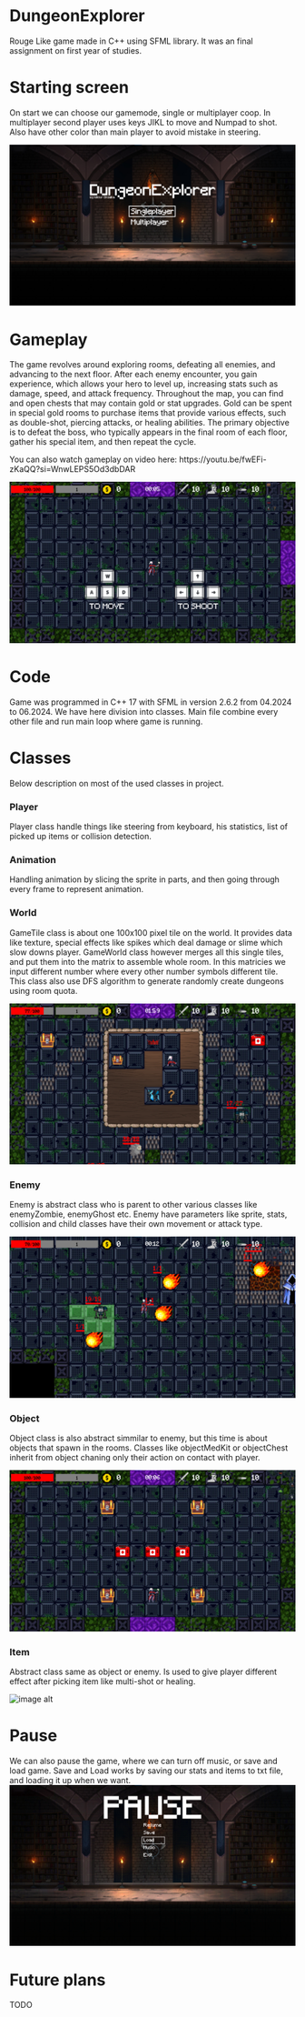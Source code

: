 # DungeonExplorer
<p>Rouge Like game made in C++ using SFML library. It was an final assignment on first year of studies.</p>

# Starting screen
<p>On start we can choose our gamemode, single or multiplayer coop. In multiplayer second player uses keys JIKL to move and Numpad to shot. Also have other color than main player to avoid mistake in steering.</p>

![image alt](https://github.com/grzelkaw/DungeonExplorer/blob/main/screenshots/7.png?raw=true)

# Gameplay
<p>
The game revolves around exploring rooms, defeating all enemies, and advancing to the next floor. After each enemy encounter, you gain experience, which allows your hero to level up, increasing stats such as damage, speed, and attack frequency.
Throughout the map, you can find and open chests that may contain gold or stat upgrades. Gold can be spent in special gold rooms to purchase items that provide various effects, such as double-shot, piercing attacks, or healing abilities. The primary objective is to defeat the boss, who typically appears in the final room of each floor, gather his special item, and then repeat the cycle.
</p>
<p>You can also watch gameplay on video here: https://youtu.be/fwEFi-zKaQQ?si=WnwLEPS5Od3dbDAR</p>

![image alt](https://github.com/grzelkaw/DungeonExplorer/blob/main/screenshots/1.png?raw=true)

# Code
<p> Game was programmed in C++ 17 with SFML in version 2.6.2 from 04.2024 to 06.2024. We have here division into classes. Main file combine every other file and run main loop where game is running. 

# Classes
Below description on most of the used classes in project.

<h3> Player </h3>
Player class handle things like steering from keyboard, his statistics, list of picked up items or collision detection.

<h3> Animation </h3>
Handling animation by slicing the sprite in parts, and then going through every frame to represent animation.

<h3> World </h3>
GameTile class is about one 100x100 pixel tile on the world. It provides data like texture, special effects like spikes which deal damage or slime which slow downs player. 
GameWorld class however merges all this single tiles, and put them into the matrix to assemble whole room. In this matricies we input different number where every other number symbols different tile. This class also use DFS algorithm to generate randomly create dungeons using room quota.

![image alt](https://github.com/grzelkaw/DungeonExplorer/blob/main/screenshots/2.png?raw=true)

<h3> Enemy </h3>
Enemy is abstract class who is parent to other various classes like enemyZombie, enemyGhost etc. Enemy have parameters like sprite, stats, collision and child classes have their own movement or attack type.

![image alt](https://github.com/grzelkaw/DungeonExplorer/blob/main/screenshots/4.png?raw=true)

<h3> Object </h3>
Object class is also abstract simmilar to enemy, but this time is about objects that spawn in the rooms. Classes like objectMedKit or objectChest inherit from object chaning only their action on contact with player.

![image alt](https://github.com/grzelkaw/DungeonExplorer/blob/main/screenshots/5.png?raw=true)

<h3> Item </h3>
Abstract class same as object or enemy. Is used to give player different effect after picking item like multi-shot or healing.

![image alt](https://github.com/user-attachments/assets/e98a2257-05a4-4e20-b083-541d7258addb)

# Pause
We can also pause the game, where we can turn off music, or save and load game. Save and Load works by saving our stats and items to txt file, and loading it up when we want.
![image alt](https://github.com/grzelkaw/DungeonExplorer/blob/main/screenshots/8.png?raw=true)

# Future plans
TODO


